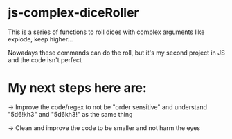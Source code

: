 # js-complex-diceRoller
This is a series of functions to roll dices with complex arguments like explode, keep higher...


Nowadays these commands can do the roll, but it's my second project in JS and the code isn't perfect

# My next steps here are:
-> Improve the code/regex to not be "order sensitive" and understand "5d6!kh3" and "5d6kh3!" as the same thing

-> Clean and improve the code to be smaller and not harm the eyes
